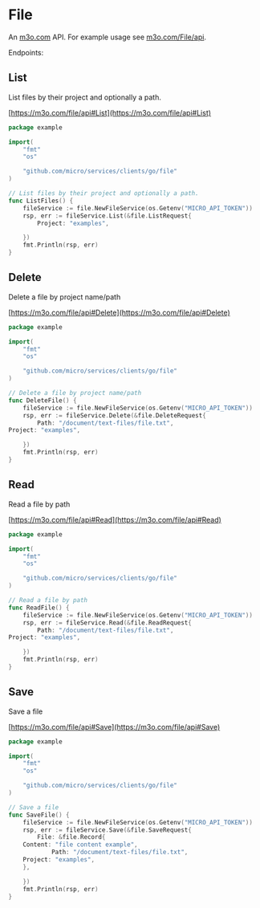 # File

An [m3o.com](https://m3o.com) API. For example usage see [m3o.com/File/api](https://m3o.com/File/api).

Endpoints:

## List

List files by their project and optionally a path.


[https://m3o.com/file/api#List](https://m3o.com/file/api#List)

```go
package example

import(
	"fmt"
	"os"

	"github.com/micro/services/clients/go/file"
)

// List files by their project and optionally a path.
func ListFiles() {
	fileService := file.NewFileService(os.Getenv("MICRO_API_TOKEN"))
	rsp, err := fileService.List(&file.ListRequest{
		Project: "examples",

	})
	fmt.Println(rsp, err)
}
```
## Delete

Delete a file by project name/path


[https://m3o.com/file/api#Delete](https://m3o.com/file/api#Delete)

```go
package example

import(
	"fmt"
	"os"

	"github.com/micro/services/clients/go/file"
)

// Delete a file by project name/path
func DeleteFile() {
	fileService := file.NewFileService(os.Getenv("MICRO_API_TOKEN"))
	rsp, err := fileService.Delete(&file.DeleteRequest{
		Path: "/document/text-files/file.txt",
Project: "examples",

	})
	fmt.Println(rsp, err)
}
```
## Read

Read a file by path


[https://m3o.com/file/api#Read](https://m3o.com/file/api#Read)

```go
package example

import(
	"fmt"
	"os"

	"github.com/micro/services/clients/go/file"
)

// Read a file by path
func ReadFile() {
	fileService := file.NewFileService(os.Getenv("MICRO_API_TOKEN"))
	rsp, err := fileService.Read(&file.ReadRequest{
		Path: "/document/text-files/file.txt",
Project: "examples",

	})
	fmt.Println(rsp, err)
}
```
## Save

Save a file


[https://m3o.com/file/api#Save](https://m3o.com/file/api#Save)

```go
package example

import(
	"fmt"
	"os"

	"github.com/micro/services/clients/go/file"
)

// Save a file
func SaveFile() {
	fileService := file.NewFileService(os.Getenv("MICRO_API_TOKEN"))
	rsp, err := fileService.Save(&file.SaveRequest{
		File: &file.Record{
	Content: "file content example",
			Path: "/document/text-files/file.txt",
	Project: "examples",
	},

	})
	fmt.Println(rsp, err)
}
```
